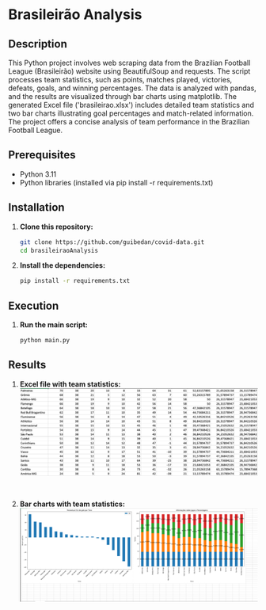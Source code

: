 # Brasileirão Analysis

## Description
This Python project involves web scraping data from the Brazilian Football League (Brasileirão) website using BeautifulSoup and requests. The script processes team statistics, such as points, matches played, victories, defeats, goals, and winning percentages. The data is analyzed with pandas, and the results are visualized through bar charts using matplotlib. The generated Excel file ('brasileirao.xlsx') includes detailed team statistics and two bar charts illustrating goal percentages and match-related information. The project offers a concise analysis of team performance in the Brazilian Football League.

## Prerequisites
- Python 3.11
- Python libraries (installed via pip install -r requirements.txt)

## Installation

1. **Clone this repository:**

   ```bash
   git clone https://github.com/guibedan/covid-data.git
   cd brasileiraoAnalysis
   ```
2. **Install the dependencies:**

   ```bash
   pip install -r requirements.txt
   ```

## Execution

1. **Run the main script:**

   ```bash
   python main.py
   ```

## Results

1. **Excel file with team statistics:**
![imagem tabela com dados](./imgs/img01.png)

<br>

2. **Bar charts with team statistics:**
![imagem gráficos](./imgs/img02.png)